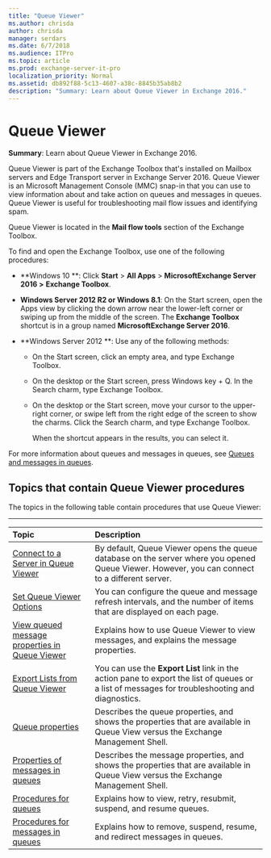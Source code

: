 ```yaml
---
title: "Queue Viewer"
ms.author: chrisda
author: chrisda
manager: serdars
ms.date: 6/7/2018
ms.audience: ITPro
ms.topic: article
ms.prod: exchange-server-it-pro
localization_priority: Normal
ms.assetid: db892f88-5c13-4607-a38c-8845b35ab8b2
description: "Summary: Learn about Queue Viewer in Exchange 2016."
---
```


# Queue Viewer

 **Summary**: Learn about Queue Viewer in Exchange 2016.
  
Queue Viewer is part of the Exchange Toolbox that's installed on Mailbox servers and Edge Transport server in Exchange Server 2016. Queue Viewer is an Microsoft Management Console (MMC) snap-in that you can use to view information about and take action on queues and messages in queues. Queue Viewer is useful for troubleshooting mail flow issues and identifying spam.
  
Queue Viewer is located in the **Mail flow tools** section of the Exchange Toolbox.
  
To find and open the Exchange Toolbox, use one of the following procedures:
  
- **Windows 10 **: Click **Start** \> **All Apps** \> **MicrosoftExchange Server 2016 \>** **Exchange Toolbox**.
    
- **Windows Server 2012 R2 or Windows 8.1**: On the Start screen, open the Apps view by clicking the down arrow near the lower-left corner or swiping up from the middle of the screen. The **Exchange Toolbox** shortcut is in a group named **MicrosoftExchange Server 2016**.
    
- **Windows Server 2012 **: Use any of the following methods: 
    
  - On the Start screen, click an empty area, and type Exchange Toolbox.
    
  - On the desktop or the Start screen, press Windows key + Q. In the Search charm, type Exchange Toolbox.
    
  - On the desktop or the Start screen, move your cursor to the upper-right corner, or swipe left from the right edge of the screen to show the charms. Click the Search charm, and type Exchange Toolbox.
    
    When the shortcut appears in the results, you can select it.
    
For more information about queues and messages in queues, see [Queues and messages in queues](queues.md).
  
## Topics that contain Queue Viewer procedures

The topics in the following table contain procedures that use Queue Viewer:
  
****

|**Topic**|**Description**|
|:-----|:-----|
|[Connect to a Server in Queue Viewer](http://technet.microsoft.com/library/6c1ad574-9ab5-4dcc-9398-ec10eca4fd11.aspx) <br/> | By default, Queue Viewer opens the queue database on the server where you opened Queue Viewer. However, you can connect to a different server.  <br/> |
|[Set Queue Viewer Options](http://technet.microsoft.com/library/03a9134c-0714-4c13-b286-92bccc7ec05e.aspx) <br/> |You can configure the queue and message refresh intervals, and the number of items that are displayed on each page.  <br/> |
|[View queued message properties in Queue Viewer](queued-message-properties.md) <br/> |Explains how to use Queue Viewer to view messages, and explains the message properties.  <br/> |
|[Export Lists from Queue Viewer](http://technet.microsoft.com/library/dcb829cd-0ffd-4ea9-ac3e-eaac5a8d1194.aspx) <br/> |You can use the **Export List** link in the action pane to export the list of queues or a list of messages for troubleshooting and diagnostics.  <br/> |
|[Queue properties](queue-properties.md) <br/> |Describes the queue properties, and shows the properties that are available in Queue View versus the Exchange Management Shell.  <br/> |
|[Properties of messages in queues](message-properties.md) <br/> |Describes the message properties, and shows the properties that are available in Queue View versus the Exchange Management Shell.  <br/> |
|[Procedures for queues](queue-procedures.md) <br/> |Explains how to view, retry, resubmit, suspend, and resume queues.  <br/> |
|[Procedures for messages in queues](message-procedures.md) <br/> |Explains how to remove, suspend, resume, and redirect messages in queues.  <br/> |
   

